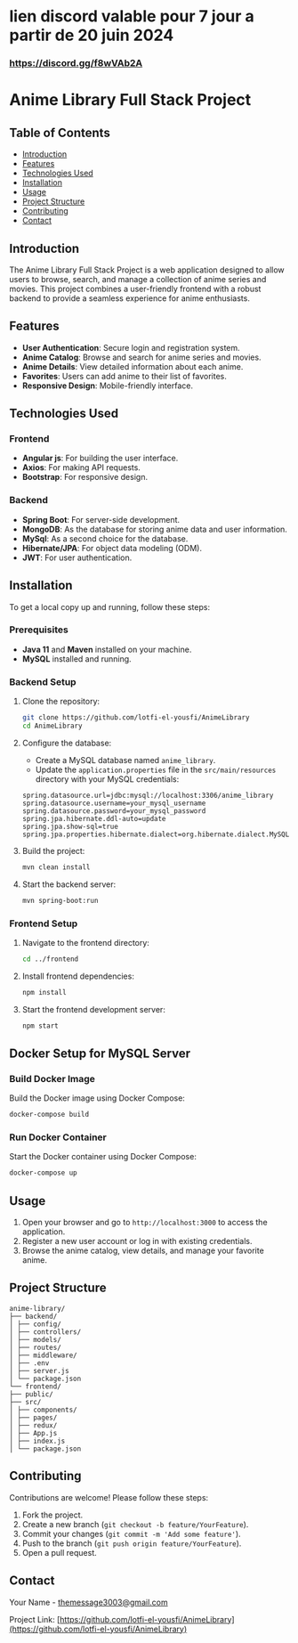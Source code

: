 # lien discord valable pour 7 jour a partir de  20 juin 2024
### https://discord.gg/f8wVAb2A
# Anime Library Full Stack Project

## Table of Contents
- [Introduction](#introduction)
- [Features](#features)
- [Technologies Used](#technologies-used)
- [Installation](#installation)
- [Usage](#usage)
- [Project Structure](#project-structure)
- [Contributing](#contributing) 
- [Contact](#contact)

## Introduction
The Anime Library Full Stack Project is a web application designed to allow users to browse, search, and manage a collection of anime series and movies. This project combines a user-friendly frontend with a robust backend to provide a seamless experience for anime enthusiasts.

## Features
- **User Authentication**: Secure login and registration system.
- **Anime Catalog**: Browse and search for anime series and movies.
- **Anime Details**: View detailed information about each anime.
- **Favorites**: Users can add anime to their list of favorites.
- **Responsive Design**: Mobile-friendly interface.

## Technologies Used
### Frontend
- **Angular js**: For building the user interface. 
- **Axios**: For making API requests.
- **Bootstrap**: For responsive design.

### Backend
- **Spring Boot**: For server-side development.
- **MongoDB**: As the database for storing anime data and user information.
- **MySql**: As a second choice for the database.
- **Hibernate/JPA**: For object data modeling (ODM).
- **JWT**: For user authentication.

## Installation
To get a local copy up and running, follow these steps:
### Prerequisites
- **Java 11** and **Maven** installed on your machine.
- **MySQL** installed and running.

### Backend Setup
1. Clone the repository:
    ```bash
    git clone https://github.com/lotfi-el-yousfi/AnimeLibrary
    cd AnimeLibrary
    ```

2. Configure the database:
    - Create a MySQL database named `anime_library`.
    - Update the `application.properties` file in the `src/main/resources` directory with your MySQL credentials:
    ```properties
    spring.datasource.url=jdbc:mysql://localhost:3306/anime_library
    spring.datasource.username=your_mysql_username
    spring.datasource.password=your_mysql_password
    spring.jpa.hibernate.ddl-auto=update
    spring.jpa.show-sql=true
    spring.jpa.properties.hibernate.dialect=org.hibernate.dialect.MySQL5Dialect
    ```

3. Build the project:
    ```bash
    mvn clean install
    ```

4. Start the backend server:
    ```bash
    mvn spring-boot:run
    ```

### Frontend Setup
1. Navigate to the frontend directory:
    ```bash
    cd ../frontend
    ```

2. Install frontend dependencies:
    ```bash
    npm install
    ```

3. Start the frontend development server:
    ```bash
    npm start
    ```
## Docker Setup for MySQL Server

### Build Docker Image

Build the Docker image using Docker Compose:

   ```bash
docker-compose build
   ```
 
### Run Docker Container
 
Start the Docker container using Docker Compose: 

   ```bash
docker-compose up
   ```

## Usage
1. Open your browser and go to `http://localhost:3000` to access the application.
2. Register a new user account or log in with existing credentials.
3. Browse the anime catalog, view details, and manage your favorite anime.

## Project Structure

    
    anime-library/
    ├── backend/
    │ ├── config/
    │ ├── controllers/
    │ ├── models/
    │ ├── routes/
    │ ├── middleware/
    │ ├── .env
    │ ├── server.js
    │ └── package.json
    └── frontend/
    ├── public/
    ├── src/
    │ ├── components/
    │ ├── pages/
    │ ├── redux/
    │ ├── App.js
    │ ├── index.js
    │ └── package.json



## Contributing
Contributions are welcome! Please follow these steps:
1. Fork the project.
2. Create a new branch (`git checkout -b feature/YourFeature`).
3. Commit your changes (`git commit -m 'Add some feature'`).
4. Push to the branch (`git push origin feature/YourFeature`).
5. Open a pull request.
 
## Contact
Your Name - [themessage3003@gmail.com](mailto:themessage3003@gmail.com)

Project Link: [https://github.com/lotfi-el-yousfi/AnimeLibrary](https://github.com/lotfi-el-yousfi/AnimeLibrary)
